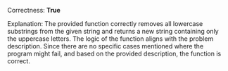 Correctness: **True**

Explanation: The provided function correctly removes all lowercase substrings from the given string and returns a new string containing only the uppercase letters. The logic of the function aligns with the problem description. Since there are no specific cases mentioned where the program might fail, and based on the provided description, the function is correct.